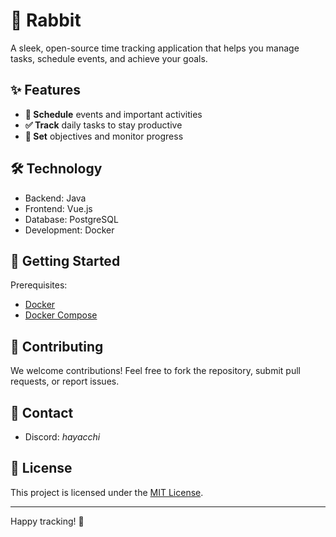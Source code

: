 # 🐰 Rabbit

A sleek, open-source time tracking application that helps you manage tasks, schedule events, and achieve your goals.

## ✨ Features

- **📅 Schedule** events and important activities
- **✅ Track** daily tasks to stay productive
- **🎯 Set** objectives and monitor progress

## 🛠️ Technology

- Backend: Java
- Frontend: Vue.js
- Database: PostgreSQL
- Development: Docker

## 📌 Getting Started

Prerequisites:
- [Docker](https://www.docker.com/)
- [Docker Compose](https://docs.docker.com/compose/)

## 🤝 Contributing

We welcome contributions! Feel free to fork the repository, submit pull requests, or report issues.

## 📧 Contact

- Discord: _hayacchi_

## 📜 License

This project is licensed under the [MIT License](https://opensource.org/licenses/MIT).

---

Happy tracking! 🐰
